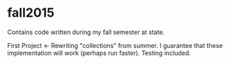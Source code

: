 # fall2015
Contains code written during my fall semester at state.

First Project <- Rewriting "collections" from summer. I guarantee that these implementation will work (perhaps run faster). Testing included.
